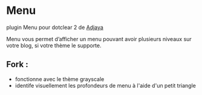 # Menu
plugin Menu pour dotclear 2 de [Adjaya](http://aiguebrun.adjaya.info/post/20090202/Telegarger-le-Plugin-Menu-pour-Dotclear2-Download)

Menu vous permet d’afficher un menu pouvant avoir plusieurs niveaux sur votre blog, si votre thème le supporte.

Fork :
------

- fonctionne avec le thème grayscale
- identife visuellement les profondeurs de menu à l'aide d'un petit triangle

